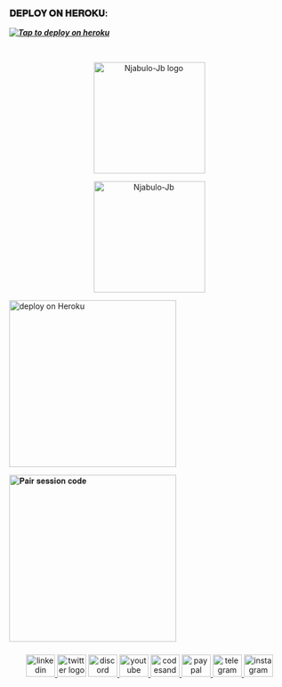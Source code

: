 ###  𝐃𝐄𝐏𝐋𝐎𝐘 𝐎𝐍 𝐇𝐄𝐑𝐎𝐊𝐔:


 ***[![Tap to deploy on heroku](https://www.herokucdn.com/deploy/button.svg)](https://Njabulo-Jb-fork-cheacker.vercel.app/)***

<br>

<p align="center">
  <a href="https://github.com/NjabuloJ">
    <img alt="Njabulo-Jb logo" height="200" src="https://files.catbox.moe/1qetbh.jpg">
  </a>
</p>


<p align="center">
  <a href="https://github.com/NjabuloJ">
    <img alt="Njabulo-Jb" height="200" src="https://files.catbox.moe/wp4a7x.mp4">
  </a>
</p>

  <a href="https://github.com/NjabuloJ/Njabulo-Jb"><img src="https://img.shields.io/badge/Heroku%20deploy%20bot-white" alt="deploy on Heroku" width="300"></a>

  <a href="https://dashboard.heroku.com/new?template=https://github.com/NjabuloJ/Njabulo-Jb"><img title="DEPLOY-ON HEROKU" src="https://img.shields.io/badge/DEPLOY%20ON%20HEROKU-white" alt="𝐏𝐚𝐢𝐫 𝐬𝐞𝐬𝐬𝐢𝐨𝐧 𝐜𝐨𝐝𝐞" width="300"></a>

###

<div align="center">
  <a href="https://www.facebook.com/njabulo.jb.199331" target="_blank">
    <img src="https://raw.githubusercontent.com/maurodesouza/profile-readme-generator/master/src/assets/icons/social/linkedin/default.svg" width="52" height="40" alt="linkedin logo"  />
  </a>
  <img src="https://raw.githubusercontent.com/maurodesouza/profile-readme-generator/master/src/assets/icons/social/twitter/default.svg" width="52" height="40" alt="twitter logo"  />
  <a href="https://github.com/NjabuloJ/Njabulo-Jb" target="_blank">
    <img src="https://raw.githubusercontent.com/maurodesouza/profile-readme-generator/master/src/assets/icons/social/discord/default.svg" width="52" height="40" alt="discord logo"  />
  </a>
  <a href="https://www.youtube.com/@Njabulo-JBOffice" target="_blank">
    <img src="https://raw.githubusercontent.com/maurodesouza/profile-readme-generator/master/src/assets/icons/social/youtube/default.svg"
    width="52" height="40" alt="youtube logo"  />
  </a>
  <a href="https://github.com/NjabuloJ/Njabulo-Jb" target="_blank">
    <img src="https://raw.githubusercontent.com/maurodesouza/profile-readme-generator/master/src/assets/icons/social/codesandbox/default.svg" width="52" height="40" alt="codesandbox logo"  />
  </a>
  <a href="https://github.com/NjabuloJ/Njabulo-Jb" target="_blank">
    <img src="https://raw.githubusercontent.com/maurodesouza/profile-readme-generator/master/src/assets/icons/social/paypal/default.svg" width="52" height="40" alt="paypal logo"  />
  </a>
  <a href="https://github.com/NjabuloJ/Njabulo-Jb" target="_blank">
    <img src="https://raw.githubusercontent.com/maurodesouza/profile-readme-generator/master/src/assets/icons/social/telegram/default.svg" width="52" height="40" alt="telegram logo"  />
  </a>
  <a href="https://www.facebook.com/njabulo.jb.199331" target="_blank">
    <img src="https://raw.githubusercontent.com/maurodesouza/profile-readme-generator/master/src/assets/icons/social/instagram/default.svg" width="52" height="40" alt="instagram logo"  />
  </a>
</div>
